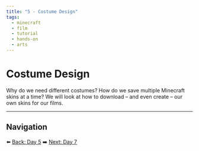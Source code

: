 ```yaml
---
title: "5 - Costume Design"
tags:
  - minecraft
  - film
  - tutorial
  - hands-on
  - arts
---
```

# Costume Design

Why do we need different costumes? How do we save multiple Minecraft skins at a time? We will look at how to download – and even create – our own skins for our films.

---

## Navigation

⬅️ [Back: Day 5](/minecraft_movie_course/Day-5/00_storyboards)
➡️ [Next: Day 7](/minecraft_movie_course/Day-7/00_filming_part1)
